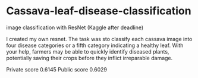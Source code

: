 # Cassava-leaf-disease-classification
image classification with ResNet (Kaggle after deadline)

I created my own resnet.
The task was sto classify each cassava image into four disease categories or a fifth category indicating a healthy leaf. With your help, farmers may be able to quickly identify diseased plants, potentially saving their crops before they inflict irreparable damage.

Private score 0.6145 Public score 0.6029
